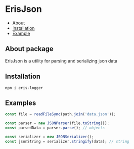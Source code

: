 # ErisJson

* [About](#about-package)
* [Installation](#installation)
* [Example](#example)

## About package
ErisJson is a utility for parsing and serializing json data

##  Installation

```shell
npm i eris-logger
```

## Examples

```ts
const file = readFileSync(path.join('data.json'));

const parser = new JSONParser(file.toString());
const parsedData = parser.parse(); // objects
```

```ts
const serializer = new JSONSerializer();
const jsonString = serializer.stringify(data); // string
```
